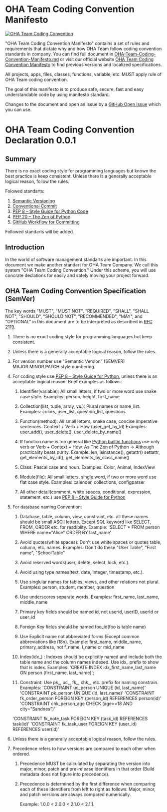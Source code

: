 # OHA Team Coding Convention Manifesto

[![OHA Team Coding Convention](https://img.shields.io/badge/OHA%20Team%20Coding%20Convention-0.1.0-green)](https://github.com/oha-organization/OHA-Team-Coding-Convention-Manifesto/)

"OHA Team Coding Convention Manifesto" contains a set of rules and requirements that dictate why and how OHA Team follow coding convention standards in company. You can find full document in [OHA-Team-Coding-Convention-Manifesto.md](./README.md) or visit our official website [OHA Team Coding Convention Manifesto](https://ohateam.org/coding-convention-manifesto.com) to find previous versions and localized specifications.

All projects, apps, files, classes, functions, variable, etc. MUST apply rule of OHA Team coding convention.

The goal of this manifesto is to produce safe, secure, fast and easy understandable code by using manifesto standard. 

Changes to the document and open an issue by a [GitHub Open Issue](https://github.com/oha-organization/OHA-Team-Coding-Convention-Manifesto/issues) which you can use.


OHA Team Coding Convention Declaration 0.0.1
============================================

Summary
-------

There is no exact coding style for programming languages but known the best practice is keep consistent.
Unless there is a generally acceptable logical reason, follow the rules.

Folowed standarts:

1. [Semantic Versioning](https://semver.org/)
1. [Conventional Commit](https://www.conventionalcommits.org/)
1. [PEP 8 – Style Guide for Python Code](https://peps.python.org/pep-0008/)
1. [PEP 20 – The Zen of Python](https://peps.python.org/pep-0020/)
1. [GitHub Workflow for Committing](https://docs.github.com/en/actions/using-workflows)

Followed standarts will be added.

Introduction
------------

In the world of software management standarts are important.
In this document we make another standart for OHA Team Company.
We call this system "OHA Team Coding Convention." Under this scheme,
you will use concrate declations for easily and safely moving your project forward.

OHA Team Coding Convention Specification (SemVer)
-------------------------------------------------

The key words "MUST", "MUST NOT", "REQUIRED", "SHALL", "SHALL NOT", "SHOULD",
"SHOULD NOT", "RECOMMENDED", "MAY", and "OPTIONAL" in this document are to be
interpreted as described in [RFC 2119](https://tools.ietf.org/html/rfc2119).

1. There is no exact coding style for programming languages but keep consistent.

1. Unless there is a generally acceptable logical reason, follow the rules.

1. For version number use "Semantic Version" (SEMVER) MAJOR.MINOR.PATCH style numbering.

1. For coding style use [PEP 8 – Style Guide for Python](https://peps.python.org/pep-0008/),
unless there is an acceptable logical reason. Brief examples as follows:

      1. Identifier(variable): All small letters, if two or more word use snake case style.
      Examples: person, height, first_name

      1. Collection(list, tuple, array, vs.): Plural names or name_list.
      Examples: colors, user_list, question_list, questions

      1. Function(method): All small letters, snake case, concise imperative sentences.
      Context + Verb + How (user_get_by_id)
      Examples: user_add(), user_delete(), user_delete_by_name()
      
      1. If function name is too general like [Python builtin functions](https://docs.python.org/3/library/functions.html)
      use only verb or Verb + Context + How. As The Zen of Python -> Although practicality beats purity.
      Example: len, isinstance(), getattr() settattr, get_elements_by_id(), get_elements_by_class_name()
      
      1. Class: Pascal case and noun.
      Examples: Color, Animal, IndexView
      
      1. Module(file): All small letters, single word, if two or more word use flat case style.
      Examples: calender, collections, configparser
      
      1. All other detail(comment, white spaces, conditional, expression, statement, etc.) use
      [PEP 8 – Style Guide for Python](https://peps.python.org/pep-0008/)


1. For database naming Convention:

      1. Database, table, column, view, constraint, etc. all these names should be small ASCII letters.
      Except SQL keyword like SELECT, FROM, ORDER etc. for readiblity.
      Example: 'SELECT * FROM person WHERE name="Alice" ORDER BY last_name'
      
      1. Avoid quotes(white spaces): Don't use white spaces or quotes table, column, etc. names.
      Examples: Don't do these "User Table", "First name", "SchoolTable"
      
      1. Avoid reserved words(user, delete, select, lock, etc.).
      
      1. Avoid using type names(text, date, integer, timestamp, etc.).

      1. Use singlular names for tables, views, and other relations not plural.
      Examples: person, student, member, question

      1. Use underscores separate words.
      Examples: first_name, last_name, middle_name
      
      1. Primary key fields should be named id, not userid, userID, userId or user_id
      
      1. Foreign Key fields should be named foo_id(foo is table name)

      1. Use Explicit name not abbreviated forms (Except common abbreviations like i18n).
      Example: first_name, middle_name, primary_address, not f_name, l_name or mid_name
      
      1. Index(idx_) : Indexes should be explicitly named and include both the table name and the column names indexed.
      Use idx_ prefix to show that is index.
      Examples: 'CREATE INDEX idx_first_name_last_name ON person (first_name, last_name)';
      
      1. Constraint: Use pk_, uc_, fk_, chk_, etc. prefix for naming constrain.
      Examples: 
      'CONSTRAINT uc_person UNIQUE (id, last_name)'
      'CONSTRAINT pk_person UNIQUE (id, last_name)'
      'CONSTRAINT fk_order_person FOREIGN KEY (person_id) REFERENCES person(id)'
      'CONSTRAINT chk_person_age CHECK (age>=18 AND city="Sandnes")'
      
      'CONSTRAINT fk_note_task FOREIGN KEY (task_id) REFERENCES task(id)'
      'CONSTRAINT fk_task_user FOREIGN KEY (user_id) REFERENCES user(id)'
      
      

1. Unless there is a generally acceptable logical reason, follow the rules.

1. Precedence refers to how versions are compared to each other when ordered.

   1. Precedence MUST be calculated by separating the version into major,
      minor, patch and pre-release identifiers in that order (Build metadata
      does not figure into precedence).

   1. Precedence is determined by the first difference when comparing each of
      these identifiers from left to right as follows: Major, minor, and patch
      versions are always compared numerically.

      Example: 1.0.0 < 2.0.0 < 2.1.0 < 2.1.1.
